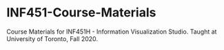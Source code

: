 # INF451-Course-Materials
Course Materials for INF451H - Information Visualization Studio. Taught at University of Toronto, Fall 2020.
